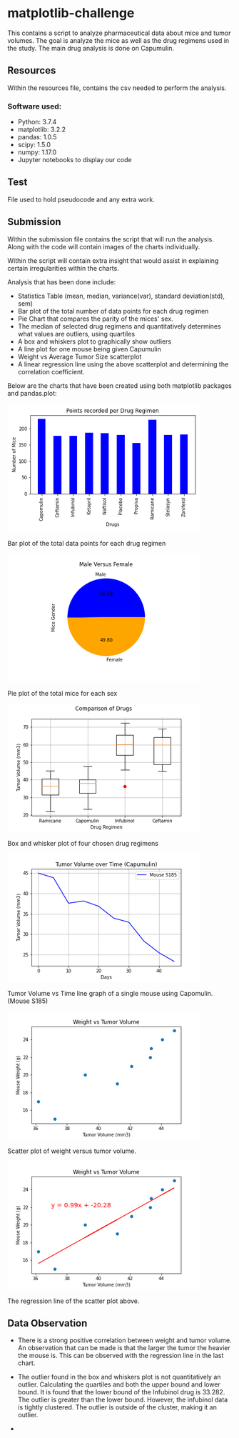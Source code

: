 # matplotlib-challenge

This contains a script to analyze pharmaceutical data about mice and tumor volumes. The goal is analyze the mice as well as the drug regimens used in the study. The main drug analysis is done on Capumulin.

## Resources

Within the resources file, contains the csv needed to perform the analysis.

### Software used:

* Python: 3.7.4
* matplotlib: 3.2.2
* pandas: 1.0.5
* scipy: 1.5.0
* numpy: 1.17.0
* Jupyter notebooks to display our code

## Test

File used to hold pseudocode and any extra work.

## Submission

Within the submission file contains the script that will run the analysis. Along with the code will contain images of the charts individually.

Within the script will contain extra insight that would assist in explaining certain irregularities within the charts.

Analysis that has been done include:

* Statistics Table (mean, median, variance(var), standard deviation(std), sem)
* Bar plot of the total number of data points for each drug regimen
* Pie Chart that compares the parity of the mices' sex.
* The median of selected drug regimens and quantitatively determines what values are outliers, using quartiles
* A box and whiskers plot to graphically show outliers
* A line plot for one mouse being given Capumulin
* Weight vs Average Tumor Size scatterplot
* A linear regression line using the above scatterplot and determining the correlation coefficient.

Below are the charts that have been created using both matplotlib packages and pandas.plot:

![bar](Submission/plots/matplotlibbar.png)

Bar plot of the total data points for each drug regimen

![pie](Submission/plots/matplotlibpie.png)

Pie plot of the total mice for each sex

![box](Submission/plots/boxwhiskers.png)

Box and whisker plot of four chosen drug regimens

![line](Submission/plots/linechart.png)

Tumor Volume vs Time line graph of a single mouse using Capomulin. (Mouse S185)

![scatter](Submission/plots/scatterplot.png)

Scatter plot of weight versus tumor volume.

![linereg](Submission/plots/linregress.png)

The regression line of the scatter plot above.

## Data Observation

* There is a strong positive correlation between weight and tumor volume. An observation that can be made is that the larger the tumor the heavier the mouse is. This can be observed with the regression line in the last chart.

* The outlier found in the box and whiskers plot is not quantitatively an outlier. Calculating the quartiles and both the upper bound and lower bound. It is found that the lower bound of the Infubinol drug is 33.282. The outlier is greater than the lower bound. However, the infubinol data is tightly clustered. The outlier is outside of the cluster, making it an outlier.

* 